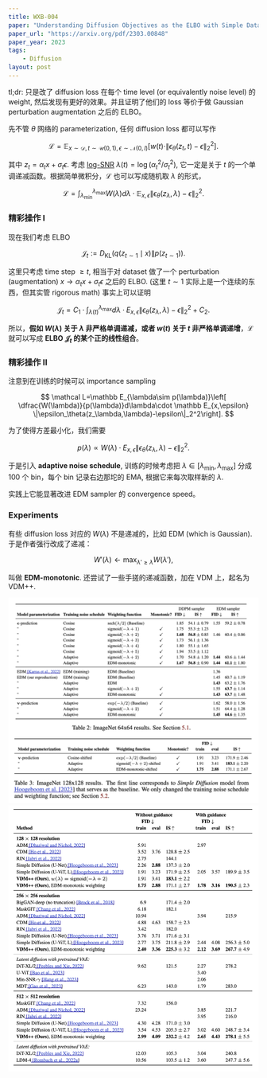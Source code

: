 ```yaml
---
title: WXB-004
paper: "Understanding Diffusion Objectives as the ELBO with Simple Data Augmentation"
paper_url: "https://arxiv.org/pdf/2303.00848" 
paper_year: 2023
tags: 
    - Diffusion
layout: post
---
```


tl;dr: 只是改了 diffusion loss 在每个 time level (or equivalently noise level) 的 weight, 然后发现有更好的效果。并且证明了他们的 loss 等价于做 Gaussian perturbation augmentation 之后的 ELBO。

先不管 $\theta$ 网络的 parameterization, 任何 diffusion loss 都可以写作

$$
\mathcal L=\mathbb E_{x\sim \mathcal D,t\sim \mathcal U(0,1),\epsilon\sim \mathcal N(0,I)}\left[ w(t)\cdot \|\epsilon_\theta(z_t,t)-\epsilon\|_2^2\right].
$$

其中 $z_t=\alpha_t x+\sigma_t \epsilon$. 考虑 [log-SNR](https://en.wikipedia.org/wiki/Signal-to-noise_ratio) $\lambda(t)=\log({\alpha_t}^2/{\sigma_t}^2)$, 它一定是关于 $t$ 的一个单调递减函数。根据简单微积分，$\mathcal L$ 也可以写成随机取 $\lambda$ 的形式，

$$
\mathcal L=\int_{\lambda_{\min}}^{\lambda_{\max}} W(\lambda)d\lambda\cdot \mathbb E_{x,\epsilon} \|\epsilon_\theta(z_\lambda,\lambda)-\epsilon\|_2^2.
$$

### 精彩操作 I

现在我们考虑 ELBO 

$$
\mathcal J_t := D_{\text{KL}}(q(z_{t\sim 1}\mid x)\|p(z_{t\sim 1})).
$$

这里只考虑 time step $\ge t$, 相当于对 dataset 做了一个 perturbation (augmentation) $x\to \alpha_t x + \sigma_t \epsilon$ 之后的 ELBO. (这里 $t\sim 1$ 实际上是一个连续的东西，但其实管 rigorous math) 事实上可以证明

$$
\mathcal J_t=C_1\cdot \int_{\lambda(t)}^{\lambda_{\max}} d\lambda\cdot E_{x,\epsilon} \|\epsilon_\theta(z_\lambda,\lambda)-\epsilon\|_2^2 + C_2.
$$

所以，**假如 $W(\lambda)$ 关于 $\lambda$ 非严格单调递减，或者 $w(t)$ 关于 $t$ 非严格单调递增**，$\mathcal L$ 就可以写成 **ELBO $\mathcal J_t$ 的某个正的线性组合**。

### 精彩操作 II

注意到在训练的时候可以 importance sampling

$$
\mathcal L=\mathbb E_{\lambda\sim p(\lambda)}\left[ \dfrac{W(\lambda)}{p(\lambda)}d\lambda\cdot \mathbb E_{x,\epsilon} \|\epsilon_\theta(z_\lambda,\lambda)-\epsilon\|_2^2\right].
$$

为了使得方差最小化，我们需要

$$
p(\lambda)\propto W(\lambda)\cdot E_{x,\epsilon} \|\epsilon_\theta(z_\lambda,\lambda)-\epsilon\|_2^2.
$$

于是引入 **adaptive noise schedule**, 训练的时候考虑把 $\lambda\in [\lambda_{\min},\lambda_{\max}]$ 分成 100 个 bin，每个 bin 记录右边那坨的 EMA, 根据它来每次取样新的 $\lambda$.

实践上它能显著改进 EDM sampler 的 convergence speed。

### Experiments

有些 diffusion loss 对应的 $W(\lambda)$ 不是递减的，比如 EDM (which is Gaussian). 于是作者强行改成了递减：

$$
W'(\lambda)\leftarrow \max_{\lambda'\ge \lambda} W(\lambda'),
$$

叫做 **EDM-monotonic**. 还尝试了一些手搓的递减函数，加在 VDM 上，起名为 VDM++.

![](papers/WXB-004/exp1.png)
![](papers/WXB-004/exp2.png)